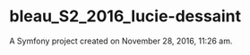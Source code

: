 bleau_S2_2016_lucie-dessaint
============================

A Symfony project created on November 28, 2016, 11:26 am.
